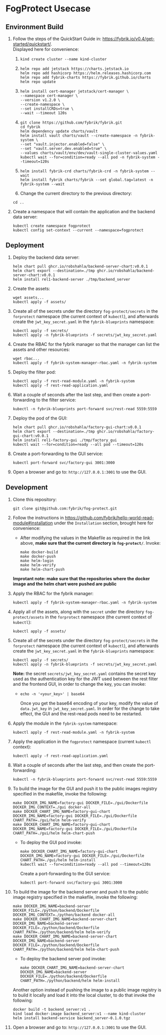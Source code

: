 # FogProtect Usecase
## Environment Build
1) Follow the steps of the QuickStart Guide in: https://fybrik.io/v0.4/get-started/quickstart/.  
Displayed here for convenience:  
   1) ```
      kind create cluster --name kind-cluster
   2) ```
      helm repo add jetstack https://charts.jetstack.io 
      helm repo add hashicorp https://helm.releases.hashicorp.com 
      helm repo add fybrik-charts https://fybrik.github.io/charts 
      helm repo update
   3) ```
      helm install cert-manager jetstack/cert-manager \
      --namespace cert-manager \
      --version v1.2.0 \
      --create-namespace \
      --set installCRDs=true \
      --wait --timeout 120s
   4) ```
      git clone https://github.com/fybrik/fybrik.git
      cd fybrik
      helm dependency update charts/vault
      helm install vault charts/vault --create-namespace -n fybrik-system \
      --set "vault.injector.enabled=false" \
      --set "vault.server.dev.enabled=true" \
      --values charts/vault/env/dev/vault-single-cluster-values.yaml
      kubectl wait --for=condition=ready --all pod -n fybrik-system --timeout=120s
   5) ```
      helm install fybrik-crd charts/fybrik-crd -n fybrik-system --wait
      helm install fybrik charts/fybrik --set global.tag=latest -n fybrik-system --wait
   6) Change the current directory to the previous directory:
   ```shell
   cd ..
   ```
2) Create a namespace that will contain the application and the backend data server:  
    ```shell
    kubectl create namespace fogprotect
    kubectl config set-context --current --namespace=fogprotect
    ```

## Deployment
1) Deploy the backend data server:
    ```shell
    helm chart pull ghcr.io/robshahla/backend-server-chart:v0.0.1
    helm chart export --destination=./tmp ghcr.io/robshahla/backend-server-chart:v0.0.1
    helm install rel1-backend-server ./tmp/backend_server
    ```

2) Create the assets:
    ```shell
    wget assets...
    kubectl apply -f assets/
    ```  
3) Create all of the secrets under the directory `fog-protect/secrets` in the 
`forprotect` namespace (the current context of `kubectl`), and afterwards create the `jwt_key_secret.yaml` in 
the `fybrik-blueprints` namespace:  
    ```shell
    kubectl apply -f secrets/
    kubectl apply -n fybrik-blueprints -f secrets/jwt_key_secret.yaml
    ```

4) Create the RBAC for the fybrik manager so that the manager can list the assets and other resources:  
    ```shell
    wget rbac...
    kubectl apply -f fybrik-system-manager-rbac.yaml -n fybrik-system
    ```

5) Deploy the filter pod:
    ```shell
    kubectl apply -f rest-read-module.yaml -n fybrik-system
    kubectl apply -f rest-read-application.yaml
    ```

6) Wait a couple of seconds after the last step, and then create a port-forwarding to the filter service:  
    ```shell
    kubectl -n fybrik-blueprints port-forward svc/rest-read 5559:5559
    ```

7) Deploy the pod of the GUI:
    ```shell
    helm chart pull ghcr.io/robshahla/factory-gui-chart:v0.0.1
    helm chart export --destination=./tmp ghcr.io/robshahla/factory-gui-chart:v0.0.1
    helm install rel1-factory-gui ./tmp/factory_gui
    kubectl wait --for=condition=ready --all pod --timeout=120s
    ```

8) Create a port-forwarding to the GUI service:
    ```shell
    kubectl port-forward svc/factory-gui 3001:3000
    ```  

9) Open a browser and go to: `http://127.0.0.1:3001` to use the GUI.  

## Development
1) Clone this repository:  
    ```shell
    git clone git@github.com:fybrik/fog-protect.git
    ```

2) Follow the instructions in https://github.com/fybrik/hello-world-read-module#installation 
under the `Installation` section, brought here for convenience:  
   -  After modifying the values in the Makefile as required in the link above, 
      **make sure that the current directory is `fog-protect/`**. Invoke:  
      ```shell
      make docker-build
      make docker-push
      make helm-login
      make helm-verify
      make helm-chart-push
      ```
    **Improtant note: make sure that the repositories where the docker image and the helm chart were pushed 
       are public**  
3) Apply the RBAC for the fybrik manager:  
    ```shell
    kubectl apply -f fybrik-system-manager-rbac.yaml -n fybrik-system
    ```
4) Apply all of the assets, along with the `secret` under the directory `fog-protect/assets` in the 
`forprotect` namespace (the current context of `kubectl`):  
    ```shell
    kubectl apply -f assets/
    ```

5) Create all of the secrets under the directory `fog-protect/secrets` in the 
`forprotect` namespace (the current context of `kubectl`), and afterwards create the `jwt_key_secret.yaml` in 
the `fybrik-blueprints` namespace:  
    ```shell
    kubectl apply -f secrets/
    kubectl apply -n fybrik-blueprints -f secrets/jwt_key_secret.yaml
    ```
    **Note:** the secret `secrets/jwt_key_secret.yaml` contains the secret key used as the authentication key for the 
    JWT used between the rest filter and the frontend GUI, in order to change the key, you can invoke:  
   - ```shell
     echo -n '<your_key>' | base64
     ```
     Once you get the base64 encoding of your key, modify the value of `data.jwt_key` in `jwt_key_secret.yaml`. 
     In order for the change to take effect, the GUI and the rest-read pods need to be restarted.  

6) Apply the module in the `fybrik-system` namespace:  
    ```shell 
    kubectl apply -f rest-read-module.yaml -n fybrik-system
    ```
7) Apply the application in the `fogprotect` namespace (current `kubectl` context):
    ```shell
    kubectl apply -f rest-read-application.yaml
    ```
8) Wait a couple of seconds after the last step, and then create the port-forwarding:  
    ```shell
    kubectl -n fybrik-blueprints port-forward svc/rest-read 5559:5559
    ```
9) To build the image for the GUI and push it to the public images registry specified in the makefile, invoke the 
following:
    ```shell
    make DOCKER_IMG_NAME=factory-gui DOCKER_FILE=./gui/Dockerfile DOCKER_IMG_CONTEXT=./gui docker-all
    make DOCKER_CHART_IMG_NAME=factory-gui-chart DOCKER_IMG_NAME=factory-gui DOCKER_FILE=./gui/Dockerfile CHART_PATH=./gui/helm helm-verify
    make DOCKER_CHART_IMG_NAME=factory-gui-chart DOCKER_IMG_NAME=factory-gui DOCKER_FILE=./gui/Dockerfile CHART_PATH=./gui/helm helm-chart-push
    ```
   - To deploy the GUI pod invoke:
       ```shell
       make DOCKER_CHART_IMG_NAME=factory-gui-chart DOCKER_IMG_NAME=factory-gui DOCKER_FILE=./gui/Dockerfile CHART_PATH=./gui/helm helm-install
       kubectl wait --for=condition=ready --all pod --timeout=120s
       ```
     Create a port-forwarding to the GUI service:
       ```shell
       kubectl port-forward svc/factory-gui 3001:3000
       ```
10) To build the image for the backend server and push it to the public image registry specified in the makefile, invoke the 
following:
    ```shell
    make DOCKER_IMG_NAME=backend-server DOCKER_FILE=./python/backend/Dockerfile DOCKER_IMG_CONTEXT=./python/backend docker-all
    make DOCKER_CHART_IMG_NAME=backend-server-chart DOCKER_IMG_NAME=backend-server DOCKER_FILE=./python/backend/Dockerfile CHART_PATH=./python/backend/helm helm-verify
    make DOCKER_CHART_IMG_NAME=backend-server-chart DOCKER_IMG_NAME=backend-server DOCKER_FILE=./python/backend/Dockerfile CHART_PATH=./python/backend/helm helm-chart-push
    ```
    - To deploy the backend server pod invoke:
      ```shell
      make DOCKER_CHART_IMG_NAME=backend-server-chart DOCKER_IMG_NAME=backend-server DOCKER_FILE=./python/backend/Dockerfile CHART_PATH=./python/backend/helm helm-install
      ```  
      
    Another option instead of pushing the image to a public image registry is to build it locally and load it into the local
    cluster, to do that invoke the following:
     ```shell
     docker build -t backend_server:v1 .
     kind load docker-image backend_server:v1 --name kind-cluster
     helm install backend-service backend_server-0.1.0.tgz
     ```

11) Open a browser and go to: `http://127.0.0.1:3001` to use the GUI.  